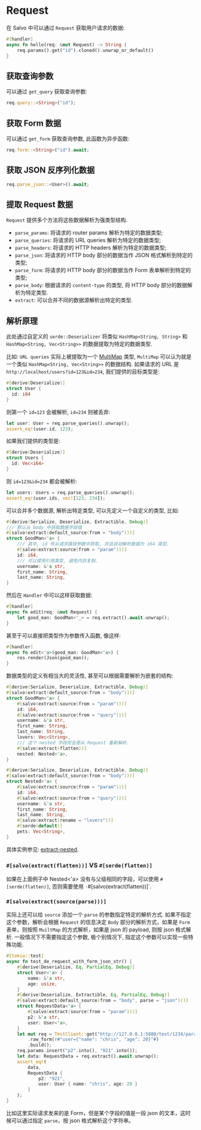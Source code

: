 # Request

在 Salvo 中可以通过 ```Request``` 获取用户请求的数据:

```rust
#[handler]
async fn hello(req: &mut Request) -> String {
    req.params().get("id").cloned().unwrap_or_default()
}
```

## 获取查询参数

可以通过 ```get_query``` 获取查询参数:

```rust
req.query::<String>("id");
```

## 获取 Form 数据

可以通过 ```get_form``` 获取查询参数, 此函数为异步函数:

```rust
req.form::<String>("id").await;
```


## 获取 JSON 反序列化数据

```rust
req.parse_json::<User>().await;
```

## 提取 Request 数据


```Request``` 提供多个方法将这些数据解析为强类型结构.

* ```parse_params```: 将请求的 router params 解析为特定的数据类型;
* ```parse_queries```: 将请求的 URL queries 解析为特定的数据类型;
* ```parse_headers```: 将请求的 HTTP headers 解析为特定的数据类型;
* ```parse_json```: 将请求的 HTTP body 部分的数据当作 JSON 格式解析到特定的类型;
* ```parse_form```: 将请求的 HTTP body 部分的数据当作 Form 表单解析到特定的类型;
* ```parse_body```: 根据请求的 ```content-type``` 的类型, 将 HTTP body 部分的数据解析为特定类型. 
* ```extract```: 可以合并不同的数据源解析出特定的类型.

## 解析原理

此处通过自定义的 ```serde::Deserializer``` 将类似 ```HashMap<String, String>``` 和 ```HashMap<String, Vec<String>>``` 的数据提取为特定的数据类型.

比如: ```URL queries``` 实际上被提取为一个 [MultiMap](https://docs.rs/multimap/latest/multimap/struct.MultiMap.html) 类型, ```MultiMap``` 可以认为就是一个类似 ```HashMap<String, Vec<String>>``` 的数据结构. 如果请求的 URL 是 ```http://localhost/users?id=123&id=234```, 我们提供的目标类型是:

```rust
#[derive(Deserialize)]
struct User {
  id: i64
}
```

则第一个 ```id=123``` 会被解析, ```id=234``` 则被丢弃:

```rust
let user: User = req.parse_queries().unwrap();
assert_eq!(user.id, 123);
```

如果我们提供的类型是:

```rust
#[derive(Deserialize)]
struct Users {
  id: Vec<i64>
}
```

则 ```id=123&id=234``` 都会被解析:

```rust
let users: Users = req.parse_queries().unwrap();
assert_eq!(user.ids, vec![123, 234]);
```

可以合并多个数据源, 解析出特定类型, 可以先定义一个自定义的类型, 比如: 

```rust
#[derive(Serialize, Deserialize, Extractible, Debug)]
/// 默认从 body 中获取数据字段值
#[salvo(extract(default_source(from = "body")))]
struct GoodMan<'a> {
    /// 其中, id 号从请求路径参数中获取, 并且自动解析数据为 i64 类型.
    #[salvo(extract(source(from = "param")))]
    id: i64,
    /// 可以使用引用类型, 避免内存复制.
    username: &'a str,
    first_name: String,
    last_name: String,
}
```

然后在 `Handler` 中可以这样获取数据:

```rust
#[handler]
async fn edit(req: &mut Request) {
    let good_man: GoodMan<'_> = req.extract().await.unwrap();
}
```

甚至于可以直接把类型作为参数传入函数, 像这样:


```rust
#[handler]
async fn edit<'a>(good_man: GoodMan<'a>) {
    res.render(Json(good_man));
}
```

数据类型的定义有相当大的灵活性, 甚至可以根据需要解析为嵌套的结构:

```rust
#[derive(Serialize, Deserialize, Extractible, Debug)]
#[salvo(extract(default_source(from = "body")))]
struct GoodMan<'a> {
    #[salvo(extract(source(from = "param")))]
    id: i64,
    #[salvo(extract(source(from = "query")))]
    username: &'a str,
    first_name: String,
    last_name: String,
    lovers: Vec<String>,
    /// 这个 nested 字段完全是从 Request 重新解析.
    #[salvo(extract(flatten))]
    nested: Nested<'a>,
}

#[derive(Serialize, Deserialize, Extractible, Debug)]
#[salvo(extract(default_source(from = "body")))]
struct Nested<'a> {
    #[salvo(extract(source(from = "param")))]
    id: i64,
    #[salvo(extract(source(from = "query")))]
    username: &'a str,
    first_name: String,
    last_name: String,
    #[salvo(extract(rename = "lovers"))]
    #[serde(default)]
    pets: Vec<String>,
}
```

具体实例参见: [extract-nested](https://github.com/salvo-rs/salvo/blob/main/examples/extract-nested/src/main.rs).

### `#[salvo(extract(flatten))]` VS `#[serde(flatten)]`

如果在上面例子中 Nested<'a> 没有与父级相同的字段，可以使用 `#[serde(flatten)]`, 否则需要使用 `·`#[salvo(extract(flatten))]`.

### `#[salvo(extract(source(parse)))]`

实际上还可以给 `source` 添加一个 `parse` 的参数指定特定的解析方式. 如果不指定这个参数，解析会根据 `Request` 的信息决定 `Body` 部分的解析方式，如果是 `Form` 表单，则按照 `MuiltMap` 的方式解析，如果是 json 的 payload, 则按 json 格式解析. 一般情况下不需要指定这个参数, 极个别情况下, 指定这个参数可以实现一些特殊功能.

```rust
#[tokio::test]
async fn test_de_request_with_form_json_str() {
    #[derive(Deserialize, Eq, PartialEq, Debug)]
    struct User<'a> {
        name: &'a str,
        age: usize,
    }
    #[derive(Deserialize, Extractible, Eq, PartialEq, Debug)]
    #[salvo(extract(default_source(from = "body", parse = "json")))]
    struct RequestData<'a> {
        #[salvo(extract(source(from = "param")))]
        p2: &'a str,
        user: User<'a>,
    }
    let mut req = TestClient::get("http://127.0.0.1:5800/test/1234/param2v")
        .raw_form(r#"user={"name": "chris", "age": 20}"#)
        .build();
    req.params.insert("p2".into(), "921".into());
    let data: RequestData = req.extract().await.unwrap();
    assert_eq!(
        data,
        RequestData {
            p2: "921",
            user: User { name: "chris", age: 20 }
        }
    );
}
```

比如这里实际请求发来的是 Form，但是某个字段的值是一段 json 的文本，这时候可以通过指定 `parse`，按 json 格式解析这个字符串。
